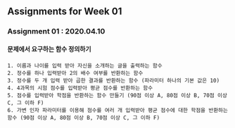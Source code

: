 ## Assignments for Week 01 ##

### Assignment 01 : 2020.04.10 ###

#### 문제에서 요구하는 함수 정의하기 ####
```
1. 이름과 나이를 입력 받아 자신을 소개하는 글을 출력하는 함수
2. 정수를 하나 입력받아 2의 배수 여부를 반환하는 함수
3. 정수를 두 개 입력 받아 곱한 결과를 반환하는 함수 (파라미터 하나의 기본 값은 10)
4. 4과목의 시험 점수를 입력받아 평균 점수를 반환하는 함수
5. 점수를 입력받아 학점을 반환하는 함수 만들기 (90점 이상 A, 80점 이상 B, 70점 이상 C, 그 이하 F)
6. 가변 인자 파라미터를 이용해 점수를 여러 개 입력받아 평균 점수에 대한 학점을 반환하는 함수 (90점 이상 A, 80점 이상 B, 70점 이상 C, 그 이하 F) 
```
